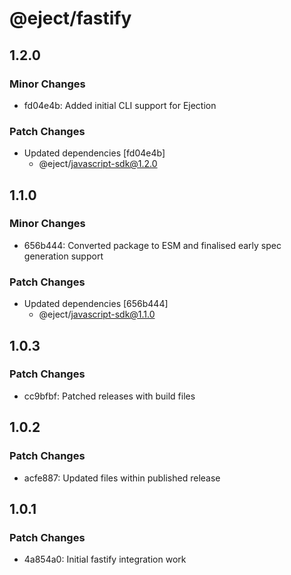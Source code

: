 # @eject/fastify

## 1.2.0

### Minor Changes

- fd04e4b: Added initial CLI support for Ejection

### Patch Changes

- Updated dependencies [fd04e4b]
  - @eject/javascript-sdk@1.2.0

## 1.1.0

### Minor Changes

- 656b444: Converted package to ESM and finalised early spec generation support

### Patch Changes

- Updated dependencies [656b444]
  - @eject/javascript-sdk@1.1.0

## 1.0.3

### Patch Changes

- cc9bfbf: Patched releases with build files

## 1.0.2

### Patch Changes

- acfe887: Updated files within published release

## 1.0.1

### Patch Changes

- 4a854a0: Initial fastify integration work
